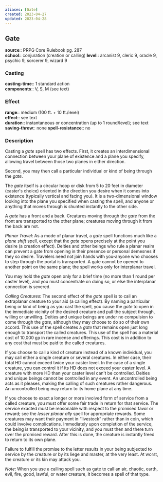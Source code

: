 ```yaml
---
aliases: [Gate]
created: 2023-04-27
updated: 2023-04-28
---
```


## Gate

**source**:: PRPG Core Rulebook pg. 287  
**school**:: conjuration (creation or calling)
**level**:: arcanist 9, cleric 9, oracle 9, psychic 9, sorcerer 9, wizard 9

### Casting

**casting-time**:: 1 standard action  
**components**:: V, S, M (see text)

### Effect

**range**:: medium (100 ft. + 10 ft./level)  
**effect**:: see text  
**duration**:: instantaneous or concentration (up to 1 round/level); see text  
**saving-throw**:: none
**spell-resistance**:: no

### Description

Casting a *gate* spell has two effects. First, it creates an interdimensional connection between your plane of existence and a plane you specify, allowing travel between those two planes in either direction.  
  
Second, you may then call a particular individual or kind of being through the *gate*.  
  
The *gate* itself is a circular hoop or disk from 5 to 20 feet in diameter (caster's choice) oriented in the direction you desire when it comes into existence (typically vertical and facing you). It is a two-dimensional window looking into the plane you specified when casting the spell, and anyone or anything that moves through is shunted instantly to the other side.  
  
A *gate* has a front and a back. Creatures moving through the *gate* from the front are transported to the other plane; creatures moving through it from the back are not.  
  
*Planar Travel*: As a mode of planar travel, a *gate* spell functions much like a *plane shift* spell, except that the *gate* opens precisely at the point you desire (a creation effect). Deities and other beings who rule a planar realm can prevent a gate from opening in their presence or personal demesnes if they so desire. Travelers need not join hands with you-anyone who chooses to step through the portal is transported. A gate cannot be opened to another point on the same plane; the spell works only for interplanar travel.  
  
You may hold the *gate* open only for a brief time (no more than 1 round per caster level), and you must concentrate on doing so, or else the interplanar connection is severed.  
  
*Calling Creatures*: The second effect of the *gate* spell is to call an extraplanar creature to your aid (a calling effect). By naming a particular being or kind of being as you cast the spell, you cause the *gate* to open in the immediate vicinity of the desired creature and pull the subject through, willing or unwilling. Deities and unique beings are under no compulsion to come through the *gate*, although they may choose to do so of their own accord. This use of the spell creates a *gate* that remains open just long enough to transport the called creatures. This use of the spell has a material cost of 10,000 gp in rare incense and offerings. This cost is in addition to any cost that must be paid to the called creatures.  
  
If you choose to call a kind of creature instead of a known individual, you may call either a single creature or several creatures. In either case, their total HD cannot exceed twice your caster level. In the case of a single creature, you can control it if its HD does not exceed your caster level. A creature with more HD than your caster level can't be controlled. Deities and unique beings cannot be controlled in any event. An uncontrolled being acts as it pleases, making the calling of such creatures rather dangerous. An uncontrolled being may return to its home plane at any time.  
  
If you choose to exact a longer or more involved form of service from a called creature, you must offer some fair trade in return for that service. The service exacted must be reasonable with respect to the promised favor or reward; see the *lesser planar ally* spell for appropriate rewards. Some creatures may want their payment in “livestock” rather than in coin, which could involve complications. Immediately upon completion of the service, the being is transported to your vicinity, and you must then and there turn over the promised reward. After this is done, the creature is instantly freed to return to its own plane.  
  
Failure to fulfill the promise to the letter results in your being subjected to service by the creature or by its liege and master, at the very least. At worst, the creature or its kin may attack you.  
  
*Note*: When you use a calling spell such as gate to call an air, chaotic, earth, evil, fire, good, lawful, or water creature, it becomes a spell of that type.
